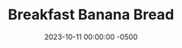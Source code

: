 ---
layout: post
title:  "Breakfast Banana Bread"
date:   2023-10-11 00:00:00 -0500
categories:
- Recipes
- Breakfast
permalink: /recipes/banana-bread
image: /assets/Food/Breakfast/Banana Bread/bb-cover.jpg
ing: bananabread-ing
facts: bananabread-facts
Prep: 12
Rest: 
Cook: 60
Source1: https://www.youtube.com/watch?v=4AaCp1rMbGo
Source2: 
whisk: https://s.samsungfood.com/Cs6h7
tags: 
- gluten free
- oats
- oatmeal
- chocolate
- dessert
- bake
Description: Unlike traditional banana bread or muffins, this recipe is healthy enough to be eaten for breakfast, as it's not loaded with added sugars or unhealthy fats. The base recipe is great on its own, but elevated even more if you mix in some chocolate chips and top with some melted peanut butter. Bonus points for being gluten free too!  Check out my <a href="pbj-muffin">Peanut Butter and Jelly Muffins</a> and my <a href="double-chocolate-banana-bread">Double Chocolate Banana Bread</a> for similar recipes
Instructions: 
- Preheat your oven to 350F and line a bread pan with parchment paper<br><br>

- In a large bowl, mix together the dry ingredients - oat flour, cornstarch, baking soda, and salt<br><br>

- In a separate medium bowl, mash the banana. Add the rest of the wet ingredients - maple strup, applesauce, yogurt, and egg<br><br>

- Pour the wet into the dry and mix just until smooth. Optionally fold in some chocolate chips, about 4 tbsp (60 g)<br>
- <br><center><img src="/assets/Food/Breakfast/Banana Bread/bb-4.jpg" alt="" class="instruction-image"></center>

- Pour batter into the pan and smooth the top.<br><br>

- Bake at 350F for an hour. Cover with foil for the last 15 minutes<br><br>

- Let rest in the pan for 10 minutes.  Transfer to a wire rack to cool<br><br>
- <br><center><img src="/assets/Food/Breakfast/Banana Bread/bb-7.jpg" alt="" class="instruction-image"></center>
---